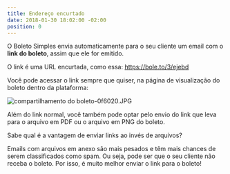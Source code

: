 ```yaml
---
title: Endereço encurtado
date: 2018-01-30 18:02:00 -02:00
position: 0
---
```


O Boleto Simples envia automaticamente para o seu cliente um email com o **link do boleto**, assim que ele for emitido.

O link é uma URL encurtada, como essa: https://bole.to/3/ejebd

Você pode acessar o link sempre que quiser, na página de visualização do boleto dentro da plataforma:

![compartilhamento do boleto-0f6020.JPG](/uploads/compartilhamento%20do%20boleto-0f6020.JPG)

Além do link normal, você também pode optar pelo envio do link que leva para o arquivo em PDF ou o arquivo em PNG do boleto.

Sabe qual é a vantagem de enviar links ao invés de arquivos?

Emails com arquivos em anexo são mais pesados e têm mais chances de serem classificados como spam. Ou seja, pode ser que o seu cliente não receba o boleto.
Por isso, é muito melhor enviar o link para o boleto!